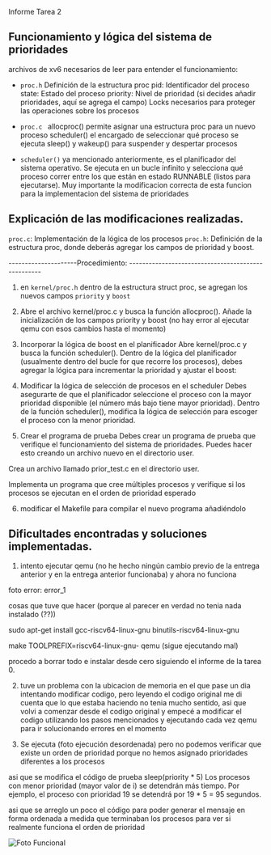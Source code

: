 Informe Tarea 2

## Funcionamiento y lógica del sistema de prioridades

archivos de xv6 necesarios de leer para entender el funcionamiento: 

- ``` proc.h ```
Definición de la estructura proc
pid: Identificador del proceso
state: Estado del proceso
priority: Nivel de prioridad (si decides añadir prioridades, aquí se agrega el campo)
Locks necesarios para proteger las operaciones sobre los procesos

- ```proc.c ```
allocproc() permite asignar una estructura proc para un nuevo proceso
scheduler() el encargado de seleccionar qué proceso se ejecuta 
sleep() y wakeup() para suspender y despertar procesos

- ``` scheduler() ``` ya mencionado anteriormente, es el planificador del sistema operativo. Se ejecuta en un bucle infinito y selecciona qué proceso correr entre los que están en estado RUNNABLE (listos para ejecutarse). Muy importante la modificacion correcta de esta funcion para la implementacion del sistema de prioridades

## Explicación de las modificaciones realizadas.

```proc.c```: Implementación de la lógica de los procesos
```proc.h```: Definición de la estructura proc, donde deberás agregar los campos de prioridad y boost.



---------------------Procedimiento: ---------------------------------------------------

1) en ```kernel/proc.h``` dentro de la estructura struct proc, se agregan los nuevos campos ```priority``` y ```boost```


2) Abre el archivo kernel/proc.c y busca la función allocproc().
Añade la inicialización de los campos priority y boost (no hay error al ejecutar qemu con esos cambios hasta el momento)

3) Incorporar la lógica de boost en el planificador 
Abre kernel/proc.c y busca la función scheduler().
Dentro de la lógica del planificador (usualmente dentro del bucle for que recorre los procesos), debes agregar la lógica para incrementar la prioridad y ajustar el boost:

4) Modificar la lógica de selección de procesos en el scheduler
Debes asegurarte de que el planificador seleccione el proceso con la mayor prioridad disponible (el número más bajo tiene mayor prioridad).
Dentro de la función scheduler(), modifica la lógica de selección para escoger el proceso con la menor prioridad.

5) Crear el programa de prueba
Debes crear un programa de prueba que verifique el funcionamiento del sistema de prioridades. Puedes hacer esto creando un archivo nuevo en el directorio user.

Crea un archivo llamado prior_test.c en el directorio user.

Implementa un programa que cree múltiples procesos y verifique si los procesos se ejecutan en el orden de prioridad esperado

6) modificar el Makefile para compilar el nuevo programa añadiéndolo 

## Dificultades encontradas y soluciones implementadas.


1. intento ejecutar qemu (no he hecho ningún cambio previo de la entrega anterior y en la entrega anterior funcionaba) 
y ahora no funciona

foto error: error_1


cosas que tuve que hacer (porque al parecer en verdad no tenia nada instalado (??))

sudo apt-get install gcc-riscv64-linux-gnu binutils-riscv64-linux-gnu

make TOOLPREFIX=riscv64-linux-gnu- qemu
(sigue ejecutando mal)

procedo a borrar todo e instalar desde cero siguiendo el informe de la tarea 0.

2. tuve un problema con la ubicacion de memoria en el que pase un dia intentando modificar codigo, pero leyendo el codigo original me di cuenta que lo que estaba haciendo no tenia mucho sentido, asi que volvi a comenzar desde el codigo original y empecé a modificar el codigo utilizando los pasos mencionados y ejecutando cada vez qemu para ir solucionando errores en el momento

3. Se ejecuta (foto ejecución desordenada) pero no podemos verificar que existe un orden de prioridad porque no hemos asignado prioridades diferentes a los procesos

asi que se modifica el código de prueba
sleep(priority * 5)
Los procesos con menor prioridad (mayor valor de i) se detendrán más tiempo.
Por ejemplo, el proceso con prioridad 19 se detendrá por 19 * 5 = 95 segundos.

asi que se arreglo un poco el código para poder generar el mensaje en forma ordenada a medida que terminaban los procesos para ver si realmente funciona el orden de prioridad 

![Foto Funcional ](./fotos-codigo "texto 2")

